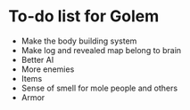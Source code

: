 # To-do list for Golem

* Make the body building system
* Make log and revealed map belong to brain
* Better AI
* More enemies
* Items
* Sense of smell for mole people and others
* Armor